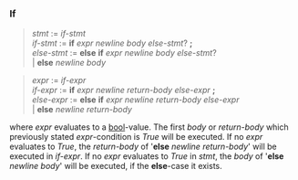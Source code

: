 ### If

> *stmt* := *if-stmt*\
> *if-stmt* := **if** *expr* *newline* *body* *else-stmt*? **;**\
> *else-stmt* := **else** **if** *expr* *newline* *body* *else-stmt*?\
> | **else** *newline* *body*

> *expr* := *if-expr*\
> *if-expr* := **if** *expr* *newline* *return-body* *else-expr* **;**\
> *else-expr* := **else** **if** *expr* *newline* *return-body* *else-expr*\
> | **else** *newline* *return-body*

where *expr* evaluates to a [bool](./kernel_bool.md)-value. The first *body* or
*return-body* which previously stated *expr*-condition is *True* will be
executed.  If no *expr* evaluates to *True*, the *return-body* of '**else**
*newline* *return-body*' will be executed in *if-expr*. If no *expr* evaluates
to *True* in *stmt*, the *body* of '**else** *newline* *body*' will be
executed, if the **else**-case it exists.
